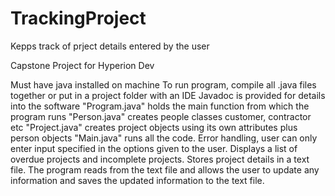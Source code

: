 # TrackingProject
Kepps track of prject details entered by the user 


Capstone Project for Hyperion Dev

Must have java installed on machine To run program, compile all .java files together or put in a project folder with an IDE Javadoc is provided for details into the software "Program.java" holds the main function from which the program runs "Person.java" creates people classes customer, contractor etc "Project.java" creates project objects using its own attributes plus person objects "Main.java" runs all the code. Error handling, user can only enter input specified in the options given to the user. Displays a list of overdue projects and incomplete projects. Stores project details in a text file. The program reads from the text file and allows the user to update any information and saves the updated information to the text file.
